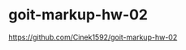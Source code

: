 # goit-markup-hw-02

<a href="https://github.com/Cinek1592/goit-markup-hw-02">https://github.com/Cinek1592/goit-markup-hw-02</a>

